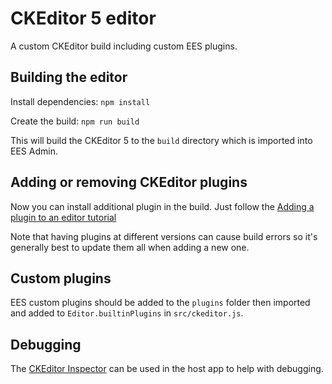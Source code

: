 # CKEditor 5 editor

A custom CKEditor build including custom EES plugins.

## Building the editor

Install dependencies: `npm install`

Create the build: `npm run build`

This will build the CKEditor 5 to the `build` directory which is imported into EES Admin.

## Adding or removing CKEditor plugins

Now you can install additional plugin in the build. Just follow the [Adding a plugin to an editor tutorial](https://ckeditor.com/docs/ckeditor5/latest/builds/guides/integration/installing-plugins.html#adding-a-plugin-to-an-editor)

Note that having plugins at different versions can cause build errors so it's generally best to update them all when adding a new one.

## Custom plugins

EES custom plugins should be added to the `plugins` folder then imported and added to `Editor.builtinPlugins` in `src/ckeditor.js`.

## Debugging

The [CKEditor Inspector](https://ckeditor.com/docs/ckeditor5/latest/framework/guides/development-tools.html) can be used in the host app to help with debugging.
